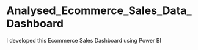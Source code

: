 # Analysed_Ecommerce_Sales_Data_Dashboard
I developed this Ecommerce Sales Dashboard using Power BI

